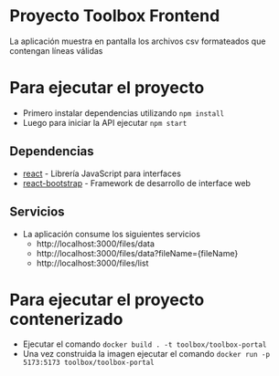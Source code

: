 # Proyecto Toolbox Frontend

La aplicación muestra en pantalla los archivos csv formateados que contengan líneas válidas

# Para ejecutar el proyecto

- Primero instalar dependencias utilizando `npm install`
- Luego para iniciar la API ejecutar `npm start`

## Dependencias

- [react](https://react.dev/) - Librería JavaScript para interfaces
- [react-bootstrap](https://react-bootstrap.netlify.app/) - Framework de desarrollo de interface web

## Servicios
- La aplicación consume los siguientes servicios
    - http://localhost:3000/files/data
    - http://localhost:3000/files/data?fileName={fileName}
    - http://localhost:3000/files/list

# Para ejecutar el proyecto contenerizado

- Ejecutar el comando `docker build . -t toolbox/toolbox-portal`
- Una vez construida la imagen ejecutar el comando `docker run -p 5173:5173 toolbox/toolbox-portal`